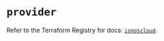 # `provider`

Refer to the Terraform Registry for docs: [`ionoscloud`](https://registry.terraform.io/providers/ionos-cloud/ionoscloud/6.7.16/docs).
